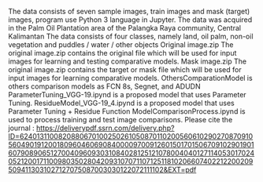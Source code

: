 The data consists of seven sample images, train images and mask (target) images, program use Python 3 language in Jupyter.
The data was acquired in the Palm Oil Plantation area of ​​the Palangka Raya community, Central Kalimantan
The data consists of four classes, namely land, oil palm, non-oil vegetation and puddles / water / other objects
Original image.zip The original image.zip contains the original file which will be used for input images for learning and testing comparative models.
Mask image.zip The original image.zip contains the target or mask file which will be used for input images for learning comparative models.
OthersComparationModel is others comparison models as FCN 8s, Segnet, and ADUDN 
ParameterTuning_VGG-19.ipynd is a proposed model that uses Parameter Tuning.
ResidueModel_VGG-19_4.ipynd is a proposed model that uses Parameter Tuning + Residue Function
ModelComparisonProcess.ipynd is used to process training and test image comparisons.
Please cite the journal : https://deliverypdf.ssrn.com/delivery.php?ID=624013110082088067010025026105087011020056061029027087091056049019120018096046069084000097009126015017015067091029019016079089065127004096093031084028125121078004040127114053017024052120017110098035028042093107071107125118102066074022122002095094113031027127075087003030122072111102&EXT=pdf
